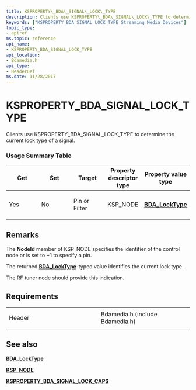 ```yaml
---
title: KSPROPERTY\_BDA\_SIGNAL\_LOCK\_TYPE
description: Clients use KSPROPERTY\_BDA\_SIGNAL\_LOCK\_TYPE to determine the current lock type of a signal.
keywords: ["KSPROPERTY_BDA_SIGNAL_LOCK_TYPE Streaming Media Devices"]
topic_type:
- apiref
ms.topic: reference
api_name:
- KSPROPERTY_BDA_SIGNAL_LOCK_TYPE
api_location:
- Bdamedia.h
api_type:
- HeaderDef
ms.date: 11/28/2017
---
```


# KSPROPERTY\_BDA\_SIGNAL\_LOCK\_TYPE


Clients use KSPROPERTY\_BDA\_SIGNAL\_LOCK\_TYPE to determine the current lock type of a signal.

### Usage Summary Table

<table>
<colgroup>
<col width="20%" />
<col width="20%" />
<col width="20%" />
<col width="20%" />
<col width="20%" />
</colgroup>
<thead>
<tr class="header">
<th>Get</th>
<th>Set</th>
<th>Target</th>
<th>Property descriptor type</th>
<th>Property value type</th>
</tr>
</thead>
<tbody>
<tr class="odd">
<td><p>Yes</p></td>
<td><p>No</p></td>
<td><p>Pin or Filter</p></td>
<td><p>KSP_NODE</p></td>
<td><p><a href="/windows-hardware/drivers/ddi/bdamedia/ne-bdamedia-_bdalocktype" data-raw-source="[&lt;strong&gt;BDA_LockType&lt;/strong&gt;](/windows-hardware/drivers/ddi/bdamedia/ne-bdamedia-_bdalocktype)"><strong>BDA_LockType</strong></a></p></td>
</tr>
</tbody>
</table>

 

## Remarks

The **NodeId** member of KSP\_NODE specifies the identifier of the control node or is set to −1 to specify a pin.

The returned [**BDA\_LockType**](/windows-hardware/drivers/ddi/bdamedia/ne-bdamedia-_bdalocktype)-typed value identifies the current lock type.

The RF tuner node should provide this indication.

## Requirements

<table>
<colgroup>
<col width="50%" />
<col width="50%" />
</colgroup>
<tbody>
<tr class="odd">
<td><p>Header</p></td>
<td>Bdamedia.h (include Bdamedia.h)</td>
</tr>
</tbody>
</table>

## See also


[**BDA\_LockType**](/windows-hardware/drivers/ddi/bdamedia/ne-bdamedia-_bdalocktype)

[**KSP\_NODE**](/windows-hardware/drivers/ddi/ks/ns-ks-ksp_node)

[**KSPROPERTY\_BDA\_SIGNAL\_LOCK\_CAPS**](ksproperty-bda-signal-lock-caps.md)

